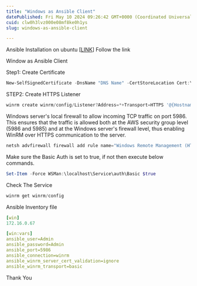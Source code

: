 ```yaml
---
title: "Windows as Ansible Client"
datePublished: Fri May 10 2024 09:26:42 GMT+0000 (Coordinated Universal Time)
cuid: clw0h3lvz000e08mf8ke0h1ys
slug: windows-as-ansible-client

---
```


Ansible Installation on ubuntu \[[LINK](https://docs.ansible.com/ansible/latest/installation_guide/installation_distros.html#installing-ansible-on-ubuntu)\] Follow the link

Window as Ansible Client

Step1: Create Certificate

```powershell
New-SelfSignedCertificate -DnsName "DNS Name" -CertStoreLocation Cert:\LocalMachine\My
```

STEP2: Create HTTPS Listener

```powershell
winrm create winrm/config/Listener?Address=*+Transport=HTTPS '@{Hostname="DNS Name"; CertificateThumbprint="ThumbPrint"}'
```

Windows server's local firewall to allow incoming TCP traffic on port 5986. This ensures that the traffic is allowed both at the AWS security group level (5986 and 5985) and at the Windows server's firewall level, thus enabling WinRM over HTTPS communication to the server.

```powershell
netsh advfirewall firewall add rule name="Windows Remote Management (HTTPS-In)" dir=in action=allow protocol=TCP localport=5986
```

Make sure the Basic Auth is set to true, if not then execute below commands.

```powershell
Set-Item -Force WSMan:\localhost\Service\auth\Basic $true
```

Check The Service

```powershell
winrm get winrm/config
```

Ansible Inventory file

```yaml
[win]
172.16.0.67

[win:vars]
ansible_user=Admin
ansible_password=Admin
ansible_port=5986
ansible_connection=winrm
ansible_winrm_server_cert_validation=ignore
ansible_winrm_transport=basic
```

Thank You